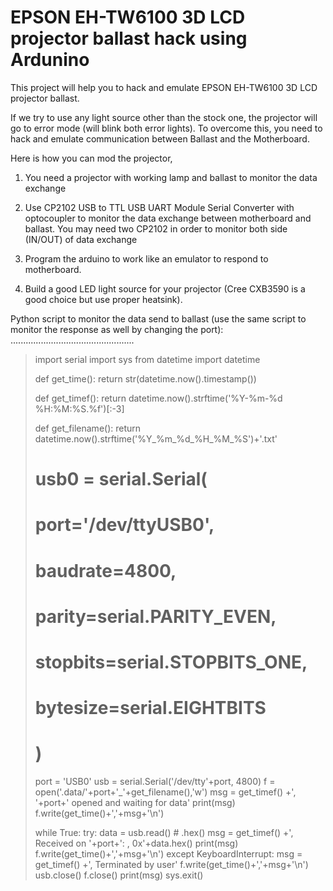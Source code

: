 # EPSON EH-TW6100 3D LCD projector ballast hack using Ardunino

This project will help you to hack and emulate EPSON EH-TW6100 3D LCD projector ballast.

If we try to use any light source other than the stock one, the projector will go to error mode (will blink both error lights). 
To overcome this, you need to hack and emulate communication between Ballast and the Motherboard.

Here is how you can mod the projector,

1. You need a projector with working lamp and ballast to monitor the data exchange

2. Use CP2102 USB to TTL USB UART Module Serial Converter with optocoupler to monitor the data exchange between motherboard and ballast. You may need two CP2102 in order to monitor both side (IN/OUT) of data exchange

3. Program the arduino to work like an emulator to respond to motherboard.

4. Build a good LED light source for your projector (Cree CXB3590 is a good choice but use proper heatsink).


Python script to monitor the data send to ballast (use the same script to monitor the response as well by changing the port):
.................................................
>
>import serial
>import sys
>from datetime import datetime
>
>
>def get_time():
>   return str(datetime.now().timestamp())
>
>def get_timef():
>   return datetime.now().strftime('%Y-%m-%d %H:%M:%S.%f')[:-3]
>
>def get_filename():
>   return datetime.now().strftime('%Y_%m_%d_%H_%M_%S')+'.txt'
>
>
># usb0 = serial.Serial(
>#     port='/dev/ttyUSB0',
>#     baudrate=4800,
>#     parity=serial.PARITY_EVEN,
>#     stopbits=serial.STOPBITS_ONE,
>#     bytesize=serial.EIGHTBITS
># )
>port = 'USB0'
>usb = serial.Serial('/dev/tty'+port, 4800)
>f = open('.data/'+port+'_'+get_filename(),'w')
>msg = get_timef() +', '+port+' opened and waiting for data'
>print(msg)
>f.write(get_time()+','+msg+'\n')
>
>while True:
>   try:
>      data = usb.read()  # .hex()
>      msg = get_timef() +', Received on '+port+': , 0x'+data.hex()
>      print(msg)
>      f.write(get_time()+','+msg+'\n')
>   except KeyboardInterrupt:
>      msg = get_timef() +', Terminated by user'
>      f.write(get_time()+','+msg+'\n')
>      usb.close()
>      f.close()
>      print(msg)
>      sys.exit()
